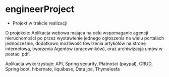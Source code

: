 # engineerProject
- Projekt w trakcie realizacji

O projekcie: Aplikacja webowa mająca na celu wspomaganie agencji nieruchomości po przez wystawienie jednego ogłoszenia na wielu portalach jednocześnie, dodatkowo możliwość towrzenia artykółów na stronę internetową, tworzenia Agentów (pracowników), oraz archiwizacja umów w postaci pdf.

Aplikacja wykorzystuje: API, Spring security, Płatności (paypal), CRUD, Spring boot, hibernate, liquibase, Data jpa, Thymeleafa
